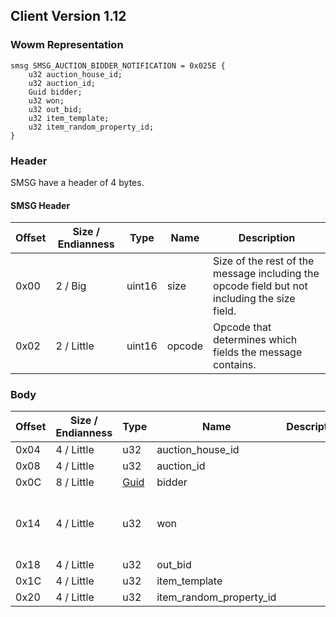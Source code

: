 ## Client Version 1.12

### Wowm Representation
```rust,ignore
smsg SMSG_AUCTION_BIDDER_NOTIFICATION = 0x025E {
    u32 auction_house_id;
    u32 auction_id;
    Guid bidder;
    u32 won;
    u32 out_bid;
    u32 item_template;
    u32 item_random_property_id;
}
```
### Header
SMSG have a header of 4 bytes.

#### SMSG Header
| Offset | Size / Endianness | Type   | Name   | Description |
| ------ | ----------------- | ------ | ------ | ----------- |
| 0x00   | 2 / Big           | uint16 | size   | Size of the rest of the message including the opcode field but not including the size field.|
| 0x02   | 2 / Little        | uint16 | opcode | Opcode that determines which fields the message contains.|

### Body

| Offset | Size / Endianness | Type | Name | Description | Comment |
| ------ | ----------------- | ---- | ---- | ----------- | ------- |
| 0x04 | 4 / Little | u32 | auction_house_id |  |  |
| 0x08 | 4 / Little | u32 | auction_id |  |  |
| 0x0C | 8 / Little | [Guid](../spec/packed-guid.md) | bidder |  |  |
| 0x14 | 4 / Little | u32 | won |  | cmangos: if 0, client shows ERR_AUCTION_WON_S, else ERR_AUCTION_OUTBID_S |
| 0x18 | 4 / Little | u32 | out_bid |  |  |
| 0x1C | 4 / Little | u32 | item_template |  |  |
| 0x20 | 4 / Little | u32 | item_random_property_id |  |  |

